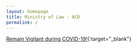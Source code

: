 ```yaml
---
layout: homepage
title: Ministry of Law - ACD
permalink: /
---
```

<!-- Type your notification here - the notification bar will not appear if this is empty. For other changes, refer to _data/homepage.yml to edit the homepage -->
[Remain Vigilant during COVID-19!](/news/notices-from-the-registrar/remain-vigilant-during-covid-19){:target="_blank"}
